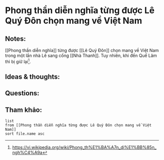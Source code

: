 # Phong thần diễn nghĩa từng được Lê Quý Đôn chọn mang về Việt Nam

## Notes:
[[Phong thần diễn nghĩa]] từng được [[Lê Quý Đôn]] chọn mang về Việt Nam trong một lần nhà Lê sang cống [[Nhà Thanh]]. Tuy nhiên, khi đến Quế Lâm thì bị giữ lại[^1].

## Ideas & thoughts:

## Questions:


## Tham khảo:
```dataview
list
from [[Phong thần diễn nghĩa từng được Lê Quý Đôn chọn mang về Việt Nam]]
sort file.name asc
```
[^1]: https://vi.wikipedia.org/wiki/Phong_th%E1%BA%A7n_di%E1%BB%85n_ngh%C4%A9a